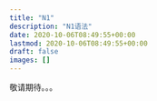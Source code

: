 ```yaml
---
title: "N1"
description: "N1语法"
date: 2020-10-06T08:49:55+00:00
lastmod: 2020-10-06T08:49:55+00:00
draft: false
images: []
---
```

敬请期待。。。
